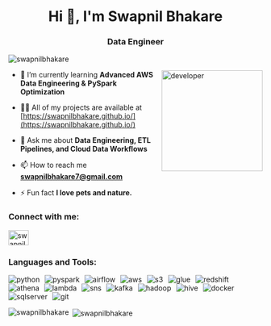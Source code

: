 <h1 align="center">Hi 👋, I'm Swapnil Bhakare</h1>
<h3 align="center">Data Engineer </h3>

<p align="left"> 
  <img src="https://komarev.com/ghpvc/?username=swapnilbhakare&label=Profile%20views&color=0e75b6&style=flat" alt="swapnilbhakare" /> 
</p>

<img src="https://media.giphy.com/media/H83F4AfL798AmtKXIL/giphy.gif" width="200" height="200" align="right" alt="developer"/>

- 🌱 I’m currently learning **Advanced AWS Data Engineering & PySpark Optimization**

- 👨‍💻 All of my projects are available at [https://swapnilbhakare.github.io/](https://swapnilbhakare.github.io/)

- 💬 Ask me about **Data Engineering, ETL Pipelines, and Cloud Data Workflows**

- 📫 How to reach me **swapnilbhakare7@gmail.com**

- ⚡ Fun fact **I love pets and nature.**

<h3 align="left">Connect with me:</h3>
<p align="left">
  <a href="https://www.linkedin.com/in/swapnil-bhakare/" target="blank">
    <img align="center" src="https://cdn.jsdelivr.net/npm/simple-icons@3.0.1/icons/linkedin.svg" alt="swapnil-bhakare" height="30" width="40" />
  </a>
</p>

<h3 align="left">Languages and Tools:</h3>
<p align="left">
  <img src="https://img.shields.io/badge/Python-3776AB?logo=python&logoColor=white" alt="python" style="margin-right:6px"/>
  <img src="https://img.shields.io/badge/PySpark-E25A1C?logo=apachespark&logoColor=white" alt="pyspark" style="margin-right:6px"/>
  <img src="https://img.shields.io/badge/Airflow-017CEE?logo=apacheairflow&logoColor=white" alt="airflow" style="margin-right:6px"/>
  <img src="https://img.shields.io/badge/AWS-232F3E?logo=amazonaws&logoColor=white" alt="aws" style="margin-right:6px"/>
  <img src="https://img.shields.io/badge/S3-FF9900?logo=amazonaws&logoColor=white" alt="s3" style="margin-right:6px"/>
  <img src="https://img.shields.io/badge/Glue-4B88A2?logo=awsglue&logoColor=white" alt="glue" style="margin-right:6px"/>
  <img src="https://img.shields.io/badge/Redshift-BA0C2F?logo=amazonredshift&logoColor=white" alt="redshift" style="margin-right:6px"/>
  <img src="https://img.shields.io/badge/Athena-4B88A2?logo=amazoneks&logoColor=white" alt="athena" style="margin-right:6px"/>
  <img src="https://img.shields.io/badge/Lambda-%237F3F98?logo=awslambda&logoColor=white" alt="lambda" style="margin-right:6px"/>
  <img src="https://img.shields.io/badge/SNS-FF9900?logo=amazonaws&logoColor=white" alt="sns" style="margin-right:6px"/>
  <img src="https://img.shields.io/badge/Kafka-231F20?logo=apachekafka&logoColor=white" alt="kafka" style="margin-right:6px"/>
  <img src="https://img.shields.io/badge/Hadoop-66CCFF?logo=apachedatabase&logoColor=white" alt="hadoop" style="margin-right:6px"/>
  <img src="https://img.shields.io/badge/Hive-FFC20E?logo=apachehive&logoColor=black" alt="hive" style="margin-right:6px"/>
  <img src="https://img.shields.io/badge/Docker-2496ED?logo=docker&logoColor=white" alt="docker" style="margin-right:6px"/>
  <img src="https://img.shields.io/badge/SQLServer-CC2927?logo=microsoftsqlserver&logoColor=white" alt="sqlserver" style="margin-right:6px"/>
  <img src="https://img.shields.io/badge/Git-F05032?logo=git&logoColor=white" alt="git" />
</p>


<p>
  <img align="left" src="https://github-readme-stats.vercel.app/api/top-langs?username=swapnilbhakare&show_icons=true&locale=en&layout=compact" alt="swapnilbhakare" />
</p>

<p>
  &nbsp;<img align="center" src="https://github-readme-stats.vercel.app/api?username=swapnilbhakare&show_icons=true&locale=en" alt="swapnilbhakare" />
</p>
